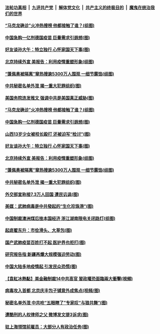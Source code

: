 ####  [法轮功真相](../../../../basic/blob/master/README.md?t=12180731) &nbsp;|&nbsp; [九评共产党](../../../../9ping.md/blob/master/README.md?t=12180731) &nbsp;|&nbsp; [解体党文化](../../../../jtdwh.md/blob/master/README.md?t=12180731)  &nbsp;|&nbsp; [共产主义的终极目的](../../../../gczydzjmd.md/blob/master/README.md?t=12180731) &nbsp;|&nbsp; [魔鬼在统治我们的世界](../../../../mgztzwmdsj.md/blob/master/README.md?t=12180731) 

#### [“马克龙确诊”火冲热搜榜 他都接触了谁？(组图)](../pages/p1/956182.md?t=12180731) 

#### [中国急购一亿剂德国疫苗 巨量需求引遐想(图)](../pages/p1/956147.md?t=12180731) 

#### [好友谈孙大午：特立独行 心怀家国天下事(图)](../pages/p1/956102.md?t=12180731) 

#### [北京持续外宣 美报告：利用疫情重塑形象(组图)](../pages/p1/956092.md?t=12180731) 

#### [“蓬佩奥被隔离”窜热搜逾5300万人围观 一细节露馅(组图)](../pages/p1/956053.md?t=12180731) 

#### [中共秘密名单外泄 揭一重大犯罪组织(图)](../pages/p1/956042.md?t=12180731) 

#### [美国务院连发推文 强调中共是美国真正威胁(图)](../pages/p1/956193.md?t=12180731) 

#### [“马克龙确诊”火冲热搜榜 他都接触了谁？(组图)](../pages/p1/956182.md?t=12180731) 

#### [中国急购一亿剂德国疫苗 巨量需求引遐想(图)](../pages/p1/956147.md?t=12180731) 

#### [山西13岁少女被校长殴打 还被迫写“检讨”(图)](../pages/p1/956129.md?t=12180731) 

#### [好友谈孙大午：特立独行 心怀家国天下事(图)](../pages/p1/956102.md?t=12180731) 

#### [北京持续外宣 美报告：利用疫情重塑形象(组图)](../pages/p1/956092.md?t=12180731) 

#### [“蓬佩奥被隔离”窜热搜逾5300万人围观 一细节露馅(组图)](../pages/p1/956053.md?t=12180731) 

#### [中共秘密名单外泄 揭一重大犯罪组织(图)](../pages/p1/956042.md?t=12180731) 

#### [外交部宣称接7.3万人回国 遭民讥讽(图)](../pages/p1/956088.md?t=12180731) 

#### [美媒：武肺病毒是中共發起的“生化珍珠港”(图)](../pages/p1/956062.md?t=12180731) 

#### [中国制裁澳洲煤后挫本国经济 浙江湖南限电关闭路灯(组图)](../pages/p1/956046.md?t=12180731) 

#### [起底翟东升：市侩滑头、大草包(图)](../pages/p1/956028.md?t=12180731) 

#### [国产武肺疫苗百姓打不起 医护界也拒打(图)](../pages/p1/955981.md?t=12180731) 

#### [研究报告指 新疆再爆大规模强迫劳动(图)](../pages/p1/956003.md?t=12180731) 

#### [中国大陆多地疫情起 引发民众恐慌(图)](../pages/p1/955962.md?t=12180731) 

#### [【袁紅冰熱點】美金融制裁14中共高官 習政權恐面臨兩大衝擊(視頻)](../pages/p1/955965.md?t=12180731) 

#### [病毒攻入首都 北京庆丰包子铺意外成焦点(视频/图)](../pages/p1/955961.md?t=12180731) 

#### [秘密名单外泄 中共呛“五眼瞎了”专家叹“与狼共舞”(图)](../pages/p1/955901.md?t=12180731) 

#### [遭酷刑的人权律师之父 微博发文提3诉求(图)](../pages/p1/955946.md?t=12180731) 

#### [驻上海领馆前雇员：大部分人有政治任务(图)](../pages/p1/955940.md?t=12180731) 

